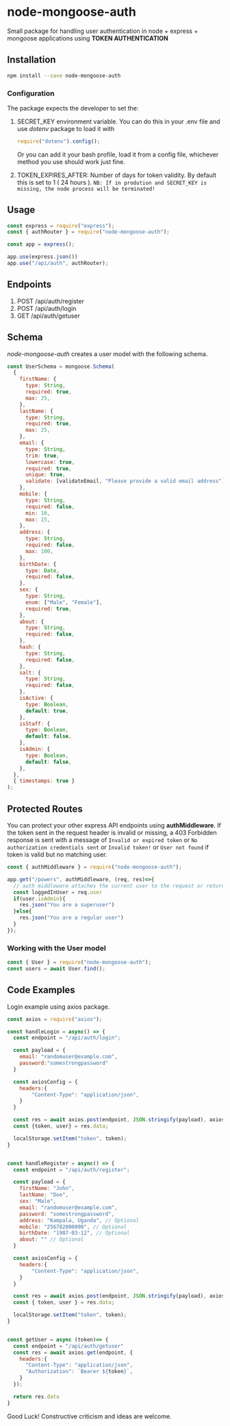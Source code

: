 # node-mongoose-auth

Small package for handling user authentication in node + express + mongoose applications using **TOKEN AUTHENTICATION**

## Installation

```bash
npm install --save node-mongoose-auth
```

### Configuration
The package expects the developer to set the:
1. SECRET_KEY environment variable. You can do this in your .env file and use *dotenv* package to load it with 

    ```js
    require("dotenv").config();
    ```
    Or you can add it your bash profile, load it from a config file, whichever method you use should work just fine.


2. TOKEN_EXPIRES_AFTER: Number of days for token validity. By default this is set to 1 ( 24 hours ). 
`NB: If in prodution and SECRET_KEY is missing, the node process will be terminated!`

## Usage

```js
const express = require("express");
const { authRouter } = require("node-mongoose-auth");

const app = express();

app.use(express.json())
app.use("/api/auth", authRouter);

```

## Endpoints

1. POST /api/auth/register
2. POST /api/auth/login
3. GET /api/auth/getuser

## Schema
*node-mongoose-auth* creates a user model with the following schema.

```js
const UserSchema = mongoose.Schema(
  {
    firstName: {
      type: String,
      required: true,
      max: 25,
    },
    lastName: {
      type: String,
      required: true,
      max: 25,
    },
    email: {
      type: String,
      trim: true,
      lowercase: true,
      required: true,
      unique: true,
      validate: [validateEmail, "Please provide a valid email address"],
    },
    mobile: {
      type: String,
      required: false,
      min: 10,
      max: 15,
    },
    address: {
      type: String,
      required: false,
      max: 100,
    },
    birthDate: {
      type: Date,
      required: false,
    },
    sex: {
      type: String,
      enum: ["Male", "Female"],
      required: true,
    },
    about: {
      type: String,
      required: false,
    },
    hash: {
      type: String,
      required: false,
    },
    salt: {
      type: String,
      required: false,
    },
    isActive: {
      type: Boolean,
      default: true,
    },
    isStaff: {
      type: Boolean,
      default: false,
    },
    isAdmin: {
      type: Boolean,
      default: false,
    },
  },
  { timestamps: true }
);

```

## Protected Routes
You can protect your other express API endpoints using **authMiddleware**.
If the token sent in the request header is invalid or missing, a 403 Forbidden response is sent with a message of `Invalid or expired token` or `No authorization credentials sent` or `Invalid token!` or `User not found` if token is valid but no matching user.

```js
const { authMiddleware } = require("node-mongoose-auth");

app.get("/powers", authMiddleware, (req, res)=>{
  // auth middleware attaches the current user to the request or returns a 403 Forbidden response
  const loggedInUser = req.user
  if(user.isAdmin){
    res.json("You are a superuser")
  }else{
    res.json("You are a regular user")
  }
});

```

### Working with the User model

```js
const { User } = require("node-mongoose-auth");
const users = await User.find();
```

## Code Examples
   
Login example using axios package.
```js
const axios = require("axios");

const handleLogin = async() => {
  const endpoint = "/api/auth/login";

  const payload = {
    email: "randomuser@example.com",
    password:"somestrongpassword"
  }

  const axiosConfig = {
    headers:{
        "Content-Type": "application/json",
    }
  }

  const res = await axios.post(endpoint, JSON.stringify(payload), axiosConfig);
  const {token, user} = res.data;

  localStorage.setItem("token", token);
}


const handleRegister = async() => {
  const endpoint = "/api/auth/register";

  const payload = {
    firstName: "John",
    lastName: "Doe",
    sex: "Male",
    email: "randomuser@example.com",
    password: "somestrongpassword",
    address: "Kampala, Uganda", // Optional
    mobile: "256782000000", // Optional
    birthDate: "1987-03-12", // Optional
    about: "" // Optional
  }

  const axiosConfig = {
    headers:{
        "Content-Type": "application/json",
    }
  }

  const res = await axios.post(endpoint, JSON.stringify(payload), axiosConfig);
  const { token, user } = res.data;

  localStorage.setItem("token", token);
}


const getUser = async (token)=> {
  const endpoint = "/api/auth/getuser"
  const res = await axios.get(endpoint, {
    headers:{
      "Content-Type": "application/json",
      "Authorization": `Bearer ${token}`,
    }
  });

  return res.data
}

```

Good Luck! Constructive criticism and ideas are welcome.